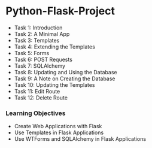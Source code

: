 # Python-Flask-Project

* Task 1: Introduction
* Task 2: A Minimal App
* Task 3: Templates
* Task 4: Extending the Templates
* Task 5: Forms
* Task 6: POST Requests
* Task 7: SQLAlchemy
* Task 8: Updating and Using the Database
* Task 9: A Note on Creating the Database
* Task 10: Updating the Templates
* Task 11: Edit Route
* Task 12: Delete Route

### Learning Objectives
- Create Web Applications with Flask
- Use Templates in Flask Applications
- Use WTForms and SQLAlchemy in Flask Applications
